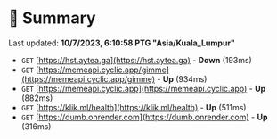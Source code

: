 # 📖 Summary
Last updated: **10/7/2023, 6:10:58 PTG "Asia/Kuala_Lumpur"**

- `GET` [https://hst.aytea.ga](https://hst.aytea.ga) - **Down** (193ms)
- `GET` [https://memeapi.cyclic.app/gimme](https://memeapi.cyclic.app/gimme) - **Up** (934ms)
- `GET` [https://memeapi.cyclic.app](https://memeapi.cyclic.app) - **Up** (882ms)
- `GET` [https://klik.ml/health](https://klik.ml/health) - **Up** (511ms)
- `GET` [https://dumb.onrender.com](https://dumb.onrender.com) - **Up** (316ms)
